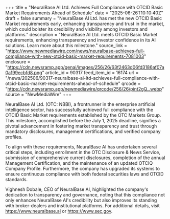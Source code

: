 +++
title = "NeuralBase AI Ltd. Achieves Full Compliance with OTCID Basic Market Requirements Ahead of Schedule"
date = "2025-06-26T10:10:40Z"
draft = false
summary = "NeuralBase AI Ltd. has met the new OTCID Basic Market requirements early, enhancing transparency and trust in the market, which could bolster its credibility and visibility among investors and platforms."
description = "NeuralBase AI Ltd. meets OTCID Basic Market requirements, enhancing transparency and investor confidence in its AI solutions. Learn more about this milestone."
source_link = "https://www.newmediawire.com/news/neuralbase-achieves-full-compliance-with-new-otcid-basic-market-requirements-7081003"
enclosure = "https://cdn.newsramp.app/genai/images/256/26/63f2463d06fd3186af07a0a199ecbfd8.png"
article_id = 90317
feed_item_id = 16174
url = "/news/202506/90317-neuralbase-ai-ltd-achieves-full-compliance-with-otcid-basic-market-requirements-ahead-of-schedule"
qrcode = "https://cdn.newsramp.app/newmediawire/qrcode/256/26/pint2gQ_.webp"
source = "NewMediaWire"
+++

<p>NeuralBase AI Ltd. (OTC: NBBI), a frontrunner in the enterprise artificial intelligence sector, has successfully achieved full compliance with the OTCID Basic Market requirements established by the OTC Markets Group. This milestone, accomplished before the July 1, 2025 deadline, signifies a pivotal advancement in fostering market transparency and trust through mandatory disclosures, management certifications, and verified company profiles.</p><p>To align with these requirements, NeuralBase AI has undertaken several critical steps, including enrollment in the OTC Disclosure & News Service, submission of comprehensive current disclosures, completion of the annual Management Certification, and the maintenance of an updated OTCIQ Company Profile. Furthermore, the company has upgraded its systems to ensure continuous compliance with both federal securities laws and OTCID standards.</p><p>Vighnesh Dobale, CEO of NeuralBase AI, highlighted the company's dedication to transparency and governance, noting that this compliance not only enhances NeuralBase AI's credibility but also improves its standing with broker-dealers and institutional platforms. For additional details, visit <a href='https://www.neuralbase.ai' rel='nofollow' target='_blank'>https://www.neuralbase.ai</a> or <a href='https://www.sec.gov' rel='nofollow' target='_blank'>https://www.sec.gov</a>.</p>